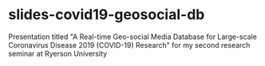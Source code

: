 # slides-covid19-geosocial-db
Presentation titled "A Real-time Geo-social Media Database for Large-scale Coronavirus Disease 2019 (COVID-19) Research" for my second research seminar at Ryerson University

